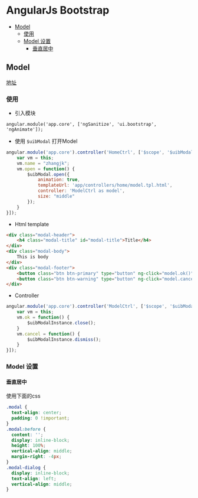 # AngularJs Bootstrap

<!-- toc -->

- [Model](#model)
  * [使用](#%E4%BD%BF%E7%94%A8)
  * [Model 设置](#model-%E8%AE%BE%E7%BD%AE)
    + [垂直居中](#%E5%9E%82%E7%9B%B4%E5%B1%85%E4%B8%AD)

<!-- tocstop -->

## Model
[地址](https://angular-ui.github.io/bootstrap/#/modal)
### 使用
* 引入模块
```
angular.module('app.core', ['ngSanitize', 'ui.bootstrap', 'ngAnimate']);
```
* 使用 `$uibModal` 打开Model
```js
angular.module('app.core').controller('HomeCtrl', ['$scope', '$uibModal',function($scope, $uibModal) {
    var vm = this;
    vm.name = "zhangjk";
    vm.open = function() {
        $uibModal.open({
            animation: true,
            templateUrl: 'app/controllers/home/model.tpl.html',
            controller: 'ModelCtrl as model',
            size: "middle"
        });
    }
}]);
```
* Html template
```html
<div class="modal-header">
    <h4 class="modal-title" id="modal-title">Title</h4>
</div>
<div class="modal-body">
    This is body
</div>
<div class="modal-footer">
    <button class="btn btn-primary" type="button" ng-click="model.ok()">OK</button>
    <button class="btn btn-warning" type="button" ng-click="model.cancel()">Cancel</button>
</div>
```
* Controller
```js
angular.module('app.core').controller('ModelCtrl', ['$scope', '$uibModalInstance',function($scope, $uibModalInstance) {
    var vm = this;
    vm.ok = function() {
        $uibModalInstance.close();
    }
    vm.cancel = function() {
        $uibModalInstance.dismiss();
    }
}]);
```
### Model 设置
#### 垂直居中
使用下面的css
```css
.modal {
  text-align: center;
  padding: 0 !important;
}
.modal:before {
  content: '';
  display: inline-block;
  height: 100%;
  vertical-align: middle;
  margin-right: -4px;
}
.modal-dialog {
  display: inline-block;
  text-align: left;
  vertical-align: middle;
}
```
